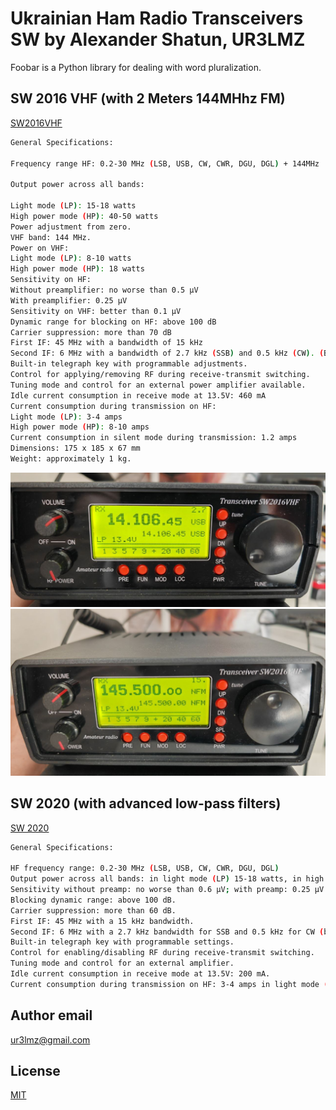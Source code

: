 # Ukrainian Ham Radio Transceivers SW by Alexander Shatun, UR3LMZ

Foobar is a Python library for dealing with word pluralization.

## SW 2016 VHF (with 2 Meters 144MHhz FM)
[SW2016VHF](https://drive.google.com/drive/folders/1zDMwkInzh7wXtpPBlDw0jbTRRX4v0E4R)

```bash
General Specifications:

Frequency range HF: 0.2-30 MHz (LSB, USB, CW, CWR, DGU, DGL) + 144MHz

Output power across all bands:

Light mode (LP): 15-18 watts
High power mode (HP): 40-50 watts
Power adjustment from zero.
VHF band: 144 MHz.
Power on VHF:
Light mode (LP): 8-10 watts
High power mode (HP): 18 watts
Sensitivity on HF:
Without preamplifier: no worse than 0.5 µV
With preamplifier: 0.25 µV
Sensitivity on VHF: better than 0.1 µV
Dynamic range for blocking on HF: above 100 dB
Carrier suppression: more than 70 dB
First IF: 45 MHz with a bandwidth of 15 kHz
Second IF: 6 MHz with a bandwidth of 2.7 kHz (SSB) and 0.5 kHz (CW). (Bandwidth switchable in any mode)
Built-in telegraph key with programmable adjustments.
Control for applying/removing RF during receive-transmit switching.
Tuning mode and control for an external power amplifier available.
Idle current consumption in receive mode at 13.5V: 460 mA
Current consumption during transmission on HF:
Light mode (LP): 3-4 amps
High power mode (HP): 8-10 amps
Current consumption in silent mode during transmission: 1.2 amps
Dimensions: 175 x 185 x 67 mm
Weight: approximately 1 kg.
```
![SW2016VHF image](https://github.com/variosonar/ukr_trx_sw/blob/main/SW2016VHF/front.jpg)
![SW2016VHF image](https://github.com/variosonar/ukr_trx_sw/blob/main/SW2016VHF/front-144.jpg)

## SW 2020 (with advanced low-pass filters)
[SW 2020](https://drive.google.com/open?id=1xAZnqPNqE0dv7VPDB1bDDwcZmRus_T9e&usp=drive_fs
)
```bash
General Specifications:

HF frequency range: 0.2-30 MHz (LSB, USB, CW, CWR, DGU, DGL)
Output power across all bands: in light mode (LP) 15-18 watts, in high power mode (HP) 40-50 watts. Power adjustable from zero.
Sensitivity without preamp: no worse than 0.6 µV; with preamp: 0.25 µV.
Blocking dynamic range: above 100 dB.
Carrier suppression: more than 60 dB.
First IF: 45 MHz with a 15 kHz bandwidth.
Second IF: 6 MHz with a 2.7 kHz bandwidth for SSB and 0.5 kHz for CW (bandwidth switchable in any mode).
Built-in telegraph key with programmable settings.
Control for enabling/disabling RF during receive-transmit switching.
Tuning mode and control for an external amplifier.
Idle current consumption in receive mode at 13.5V: 200 mA.
Current consumption during transmission on HF: 3-4 amps in light mode (LP), 10-12 amps in full mode (HP).
```

## Author email

ur3lmz@gmail.com

## License

[MIT](https://choosealicense.com/licenses/mit/)
